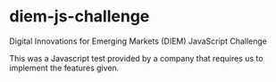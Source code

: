 # diem-js-challenge
Digital Innovations for Emerging Markets (DIEM) JavaScript Challenge

This was a Javascript test provided by a company that requires us to implement the features given. 
